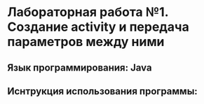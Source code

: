 # Лабораторная работа №1. Создание activity и передача параметров между ними

## Язык программирования: Java

## Иснтрукция использования программы:
